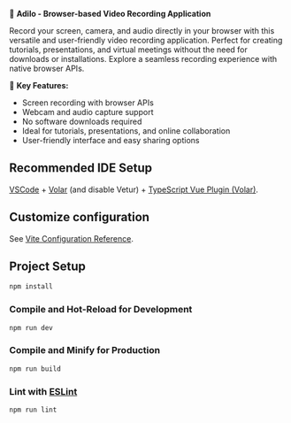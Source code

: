 🎥 **Adilo - Browser-based Video Recording Application**

Record your screen, camera, and audio directly in your browser with this versatile and user-friendly video recording application. Perfect for creating tutorials, presentations, and virtual meetings without the need for downloads or installations. Explore a seamless recording experience with native browser APIs.

🚀 **Key Features:**
- Screen recording with browser APIs
- Webcam and audio capture support
- No software downloads required
- Ideal for tutorials, presentations, and online collaboration
- User-friendly interface and easy sharing options


## Recommended IDE Setup

[VSCode](https://code.visualstudio.com/) + [Volar](https://marketplace.visualstudio.com/items?itemName=Vue.volar) (and disable Vetur) + [TypeScript Vue Plugin (Volar)](https://marketplace.visualstudio.com/items?itemName=Vue.vscode-typescript-vue-plugin).

## Customize configuration

See [Vite Configuration Reference](https://vitejs.dev/config/).

## Project Setup

```sh
npm install
```

### Compile and Hot-Reload for Development

```sh
npm run dev
```

### Compile and Minify for Production

```sh
npm run build
```

### Lint with [ESLint](https://eslint.org/)

```sh
npm run lint
```
